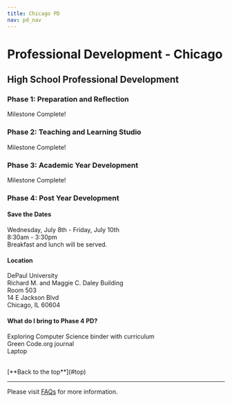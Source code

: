 ```yaml
---
title: Chicago PD
nav: pd_nav
---
```

<a id="top"></a>

# Professional Development - Chicago

## High School Professional Development

### Phase 1: Preparation and Reflection

Milestone Complete!

### Phase 2: Teaching and Learning Studio

Milestone Complete!

### Phase 3: Academic Year Development

Milestone Complete!

### Phase 4: Post Year Development

#### Save the Dates

Wednesday, July 8th - Friday, July 10th
<br />
8:30am - 3:30pm
<br />
Breakfast and lunch will be served.

#### Location

DePaul University
<br />
Richard M. and Maggie C. Daley Building
<br />
Room 503
<br />
14 E Jackson Blvd
<br />
Chicago, IL 60604

#### What do I bring to Phase 4 PD?

Exploring Computer Science binder with curriculum 
<br />
Green Code.org journal 
<br />
Laptop

<br />
[**Back to the top**](#top)

----------
Please visit [FAQs](/educate/pd/faq) for more information.

<br />
<br />
